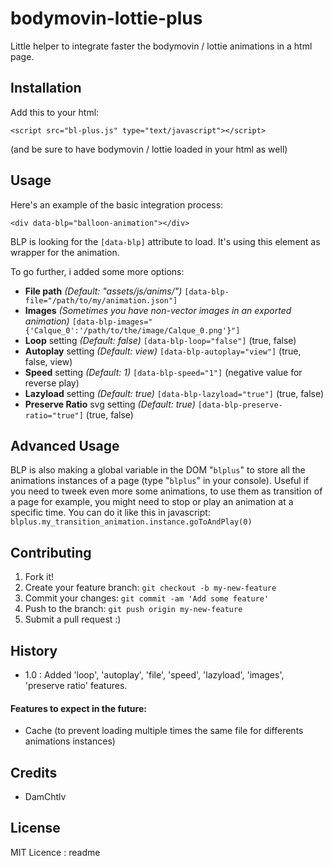 # bodymovin-lottie-plus

Little helper to integrate faster the bodymovin / lottie animations in a html page.

## Installation
Add this to your html:

`<script src="bl-plus.js" type="text/javascript"></script>`

(and be sure to have bodymovin / lottie loaded in your html as well)
## Usage
Here's an example of the basic integration process:

`<div data-blp="balloon-animation"></div>`

BLP is looking for the `[data-blp]` attribute to load. 
It's using this element as wrapper for the animation.

To go further, i added some more options:
- **File path** *(Default: "assets/js/anims/")*
`[data-blp-file="/path/to/my/animation.json"]`
- **Images** *(Sometimes you have non-vector images in an exported animation)*
`[data-blp-images="{'Calque_0':'/path/to/the/image/Calque_0.png'}"]`
- **Loop** setting *(Default: false)*
`[data-blp-loop="false"]`
(true, false)
- **Autoplay** setting *(Default: view)*
`[data-blp-autoplay="view"]`
(true, false, view)
- **Speed** setting *(Default: 1)*
`[data-blp-speed="1"]`
(negative value for reverse play)
- **Lazyload** setting *(Default: true)*
`[data-blp-lazyload="true"]`
(true, false)
- **Preserve Ratio** svg setting *(Default: true)*
`[data-blp-preserve-ratio="true"]`
(true, false)
## Advanced Usage
BLP is also making a global variable in the DOM "`blplus`" to store all the animations instances of a page (type "`blplus`" in your console).
Useful if you need to tweek even more some animations, to use them as transition of a page for example, you might need to stop or play an animation at a specific time.
You can do it like this in javascript: `blplus.my_transition_animation.instance.goToAndPlay(0)`
## Contributing
1. Fork it!
2. Create your feature branch: `git checkout -b my-new-feature`
3. Commit your changes: `git commit -am 'Add some feature'`
4. Push to the branch: `git push origin my-new-feature`
5. Submit a pull request :)
## History
- 1.0 : Added 'loop', 'autoplay', 'file', 'speed', 'lazyload', 'images', 'preserve ratio' features.
#### Features to expect in the future:
- Cache (to prevent loading multiple times the same file for differents animations instances)
## Credits
- DamChtlv
## License
MIT Licence :
</content>
  <tabTrigger>readme</tabTrigger>
</snippet>